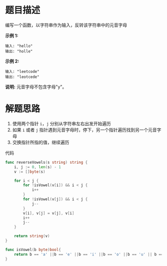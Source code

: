 # 题目描述

编写一个函数，以字符串作为输入，反转该字符串中的元音字母

**示例 1:**

```
输入: "hello"
输出: "holle"
```

**示例 2:**

```
输入: "leetcode"
输出: "leotcede"
```

**说明:**
元音字母不包含字母"y"。

# 解题思路

1.  使用两个指针 `i`，`j` 分别从字符串左右出发开始遍历
2.  如果 `i` 或者 `j` 指针遇到元音字母时，停下，另一个指针遍历找到另一个元音字母
3.  交换指针所指的值，继续遍历

代码

```go
func reverseVowels(s string) string {
    i, j := 0, len(s) - 1
    v := []byte(s)

    for i < j {
        for !isVowel(v[i]) && i < j {
            i++
        }
        for !isVowel(v[j]) && i < j {
            j--
        }
        v[i], v[j] = v[j], v[i]
        i++
        j--
    }

    return string(v)
}

func isVowel(b byte)bool{
    return b == 'a' ||b == 'e' ||b == 'i' ||b == 'o' ||b == 'u' || b == 'A' ||b == 'E' ||b == 'I' ||b == 'O' ||b == 'U'
}
```


